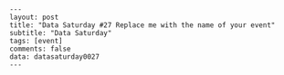         ---
        layout: post
        title: "Data Saturday #27 Replace me with the name of your event"
        subtitle: "Data Saturday"
        tags: [event]
        comments: false
        data: datasaturday0027
        ---
